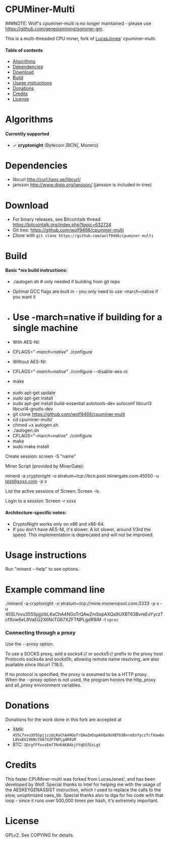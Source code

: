CPUMiner-Multi
==============

###NOTE: Wolf's cpuminer-multi is no longer maintained - please use https://github.com/genesismining/sgminer-gm.

This is a multi-threaded CPU miner, fork of [LucasJones](//github.com/lucasjones)' cpuminer-multi.

#### Table of contents

* [Algorithms](#algorithms)
* [Dependencies](#dependencies)
* [Download](#download)
* [Build](#build)
* [Usage instructions](#usage-instructions)
* [Donations](#donations)
* [Credits](#credits)
* [License](#license)

Algorithms
==========
#### Currently supported
 * ✓ __cryptonight__ (Bytecoin [BCN], Monero)

Dependencies
============
* libcurl			http://curl.haxx.se/libcurl/
* jansson			http://www.digip.org/jansson/ (jansson is included in-tree)

Download
========
* For binary releases, see Bitcointalk thread: https://bitcointalk.org/index.php?topic=632724
* Git tree:   https://github.com/wolf9466/cpuminer-multi
* Clone with `git clone https://github.com/wolf9466/cpuminer-multi`

Build
=====

#### Basic *nix build instructions:
 * ./autogen.sh	# only needed if building from git repo
 * Optimal GCC flags are built in - you only need to use -march=native if you want it
  * # Use -march=native if building for a single machine
 * With AES-NI:
 * CFLAGS="*-march=native*" ./configure
 * Without AES-NI:
 * CFLAGS="*-march=native*" ./configure --disable-aes-ni
 
 * make

####
* sudo apt-get update
* sudo apt-get install
* sudo apt-get install build-essential autotools-dev autoconf libcurl3 libcurl4-gnutls-dev
* git clone https://github.com/wolf9466/cpuminer-multi
* cd cpuminer-multi/
* chmod +x autogen.sh
* ./autogen.sh
* CFLAGS="-march=native" ./configure
* make
* sudo make install

Create session:
screen -S "name"

Miner Script (provided by MinerGate):

minerd -a cryptonight -o stratum+tcp://bcn.pool.minergate.com:45550 -u test@xxxx.com -p x

List the active sessions of Screen:
Screen -ls

Login to a session:
Screen -r xxxx

#### Architecture-specific notes:
 * CryptoNight works only on x86 and x86-64.
 * If you don't have AES-NI, it's slower. A lot slower, around 1/3rd the speed. This implementation is deprecated and will not be improved.

Usage instructions
==================
Run "minerd --help" to see options.

Example command line
==================
./minerd -a cryptonight -o stratum+tcp://mine.moneropool.com:3333 -p x -u 45SLfxvu355SpjjzibLKaChA4NGoTrQAwZmSopAXQa9UXBT63BvreEoYyczTcfXow6eL8VaEG2X6NcTG67XZFTNPLgdR9iM -t `nproc`

### Connecting through a proxy

Use the --proxy option.

To use a SOCKS proxy, add a socks4:// or socks5:// prefix to the proxy host  
Protocols socks4a and socks5h, allowing remote name resolving, are also available since libcurl 7.18.0.

If no protocol is specified, the proxy is assumed to be a HTTP proxy.  
When the --proxy option is not used, the program honors the http_proxy and all_proxy environment variables.

Donations
=========
Donations for the work done in this fork are accepted at
* XMR: `45SLfxvu355SpjjzibLKaChA4NGoTrQAwZmSopAXQa9UXBT63BvreEoYyczTcfXow6eL8VaEG2X6NcTG67XZFTNPLgdR9iM`
* BTC: `1DrgfFYxvsEmf7Rn64K8AkjYYqDSfGsLgt`

Credits
=======
This faster CPUMiner-multi was forked from LucasJones', and has been developed by Wolf.
Special thanks to Intel for helping me with the usage of the AESKEYGENASSIST instruction, which I used to replace the calls to the slow, unoptimized oaes_lib.
Special thanks also to dga for his code with that loop - since it runs over 500,000 times per hash, it's extremely important.

License
=======
GPLv2.  See COPYING for details.
